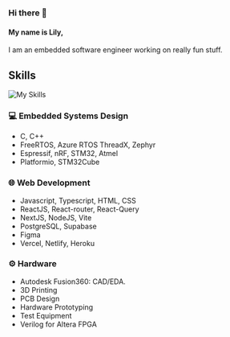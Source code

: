 ### Hi there 👋
#### My name is Lily,
I am an embedded software engineer working on really fun stuff.

## Skills
![My Skills](https://skillicons.dev/icons?i=c,cpp,js,ts,html,css,react,tailwind,nodejs,next,supabase,postgres,mysql,figma,docker&theme=dark)
### 💻 Embedded Systems Design
* C, C++
* FreeRTOS, Azure RTOS ThreadX, Zephyr
* Espressif, nRF, STM32, Atmel
* Platformio, STM32Cube

### 🌐 Web Development
* Javascript, Typescript, HTML, CSS
* ReactJS, React-router, React-Query
* NextJS, NodeJS, Vite
* PostgreSQL, Supabase
* Figma
* Vercel, Netlify, Heroku

### ⚙️ Hardware
* Autodesk Fusion360: CAD/EDA.
* 3D Printing
* PCB Design
* Hardware Prototyping
* Test Equipment
* Verilog for Altera FPGA
